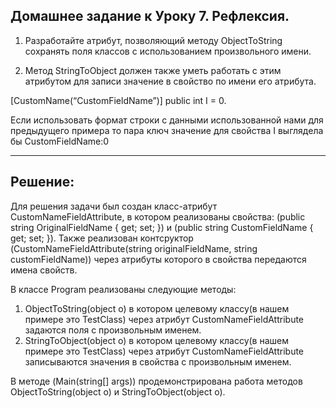 ## Домашнее задание к Уроку 7. Рефлексия.

1. Разработайте атрибут, позволяющий методу ObjectToString сохранять поля классов с использованием произвольного имени.

2. Метод StringToObject должен также уметь работать с этим атрибутом для записи значение в свойство по имени его атрибута.

[CustomName(“CustomFieldName”)]
public int I = 0.

Если использовать формат строки с данными использованной нами для предыдущего примера то пара ключ значение для свойства I выглядела бы CustomFieldName:0

---
## Решение:

Для решения задачи был создан класс-атрибут CustomNameFieldAttribute, в котором реализованы свойства: (public string OriginalFieldName { get; set; }) и (public string CustomFieldName { get; set; }). Также реализован контсруктор (CustomNameFieldAttribute(string originalFieldName, string customFieldName)) через атрибуты которого в свойства передаются имена свойств.

В классе Program реализованы следующие методы:

1. ObjectToString(object o) в котором целевому классу(в нашем примере это TestClass) через атрибут CustomNameFieldAttribute задаются поля с произвольным именем.
2. StringToObject(object o) в котором целевому классу(в нашем примере это TestClass) через атрибут CustomNameFieldAttribute записываются значения в свойства с произвольным именем.

В методе (Main(string[] args)) продемонстрирована работа методов  ObjectToString(object o) и StringToObject(object o).
